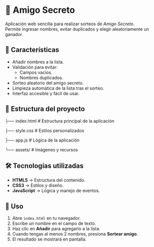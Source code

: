 # 🎁 Amigo Secreto

Aplicación web sencilla para realizar sorteos de *Amigo Secreto*.  
Permite ingresar nombres, evitar duplicados y elegir aleatoriamente un ganador.

## 🚀 Características
- Añadir nombres a la lista.
- Validación para evitar:
  - Campos vacíos.
  - Nombres duplicados.
- Sorteo aleatorio del amigo secreto.
- Limpieza automática de la lista tras el sorteo.
- Interfaz accesible y fácil de usar.

## 📂 Estructura del proyecto

├── index.html # Estructura principal de la aplicación

├── style.css # Estilos personalizados

├── app.js # Lógica de la aplicación

└── assets/ # Imágenes y recursos

## 🛠️ Tecnologías utilizadas
- **HTML5** → Estructura del contenido.
- **CSS3** → Estilos y diseño.
- **JavaScript** → Lógica y manejo de eventos.

## 📖 Uso
1. Abre `index.html` en tu navegador.
2. Escribe un nombre en el campo de texto.
3. Haz clic en **Añadir** para agregarlo a la lista.
4. Cuando tengas al menos 2 nombres, presiona **Sortear amigo**.
5. El resultado se mostrará en pantalla.
